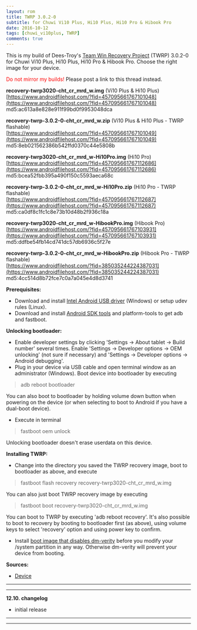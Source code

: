 ```yaml
---
layout: rom
title: TWRP 3.0.2-0
subtitle: for Chuwi Vi10 Plus, Hi10 Plus, Hi10 Pro & Hibook Pro
date: 2016-10-12
tags: [chuwi_vi10plus, TWRP]
comments: true
---
```


This is my build of Dees-Troy's [Team Win Recovery Project](http://teamw.in/project/twrp2/) (TWRP) 3.0.2-0 for Chuwi Vi10 Plus, Hi10 Plus, Hi10 Pro & Hibook Pro. Choose the right image for your device.

<span style="color:#FF0000;">Do not mirror my builds!</span> Please post a link to this thread instead.

**recovery-twrp3020-cht_cr_mrd_w.img** (Vi10 Plus & Hi10 Plus)  
[https://www.androidfilehost.com/?fid=457095661767101048](https://www.androidfilehost.com/?fid=457095661767101048)  
md5:ac613a8e828e911f99bd0f9953048dca

**recovery-twrp-3.0.2-0-cht_cr_mrd_w.zip** (Vi10 Plus & Hi10 Plus - TWRP flashable)  
[https://www.androidfilehost.com/?fid=457095661767101049](https://www.androidfilehost.com/?fid=457095661767101049)  
md5:8eb021562386b542ffd0370c44e5808b

**recovery-twrp3020-cht_cr_mrd_w-Hi10Pro.img** (Hi10 Pro)  
[https://www.androidfilehost.com/?fid=457095661767112686](https://www.androidfilehost.com/?fid=457095661767112686)  
md5:bcea52fbb395a490f150c5593aeca68c

**recovery-twrp-3.0.2-0-cht_cr_mrd_w-Hi10Pro.zip** (Hi10 Pro - TWRP flashable)  
[https://www.androidfilehost.com/?fid=457095661767112687](https://www.androidfilehost.com/?fid=457095661767112687)  
md5:ca0df8c1fc1c8e73b10d48b2f936c18a

**recovery-twrp3020-cht_cr_mrd_w-HibookPro.img** (Hibook Pro)  
[https://www.androidfilehost.com/?fid=457095661767103931](https://www.androidfilehost.com/?fid=457095661767103931)  
md5:ddfbe54fb14cd741dc57db6936c5f27e

**recovery-twrp-3.0.2-0-cht_cr_mrd_w-HibookPro.zip** (Hibook Pro - TWRP flashable)  
[https://www.androidfilehost.com/?fid=385035244224387031](https://www.androidfilehost.com/?fid=385035244224387031)  
md5:4cc514d8b72fce7c0a7a045e4d8d3741

**Prerequisites:**

- Download and install [Intel Android USB driver](https://software.intel.com/en-us/android/articles/intel-usb-driver-for-android-devices) (Windows) or setup udev rules (Linux).
- Download and install [Android SDK tools](https://developer.android.com/studio/index.html) and platform-tools to get adb and fastboot.

**Unlocking bootloader:**

- Enable developer settings by clicking 'Settings -> About tablet -> Build number' several times. Enable 'Settings -> Developer options -> OEM unlocking' (not sure if necessary) and 'Settings -> Developer options -> Android debugging'.
- Plug in your device via USB cable and open terminal window as an administrator (Windows). Boot device into bootloader by executing

> adb reboot bootloader

You can also boot to bootloader by holding volume down button when powering on the device (or when selecting to boot to Android if you have a dual-boot device).

- Execute in terminal

> fastboot oem unlock

Unlocking bootloader doesn't erase userdata on this device.

**Installing TWRP:**

- Change into the directory you saved the TWRP recovery image, boot to bootloader as above, and execute

> fastboot flash recovery recovery-twrp3020-cht_cr_mrd_w.img

You can also just boot TWRP recovery image by executing

> fastboot boot recovery-twrp3020-cht_cr_mrd_w.img

You can boot to TWRP by executing 'adb reboot recovery'. It's also possible to boot to recovery by booting to bootloader first (as above), using volume keys to select 'recovery' option and using power key to confirm.

- Install [boot image that disables dm-verity](/devices/chuwi_vi10plus/stock-disable-dmverity) before you modify your /system partition in any way. Otherwise dm-verity will prevent your device from booting.

**Sources:**

- [Device](https://github.com/CM-CHT/android_device_intel_chuwi_vi10plus/tree/android-5.1)

----
----

**12.10. changelog**

- initial release

----
----
